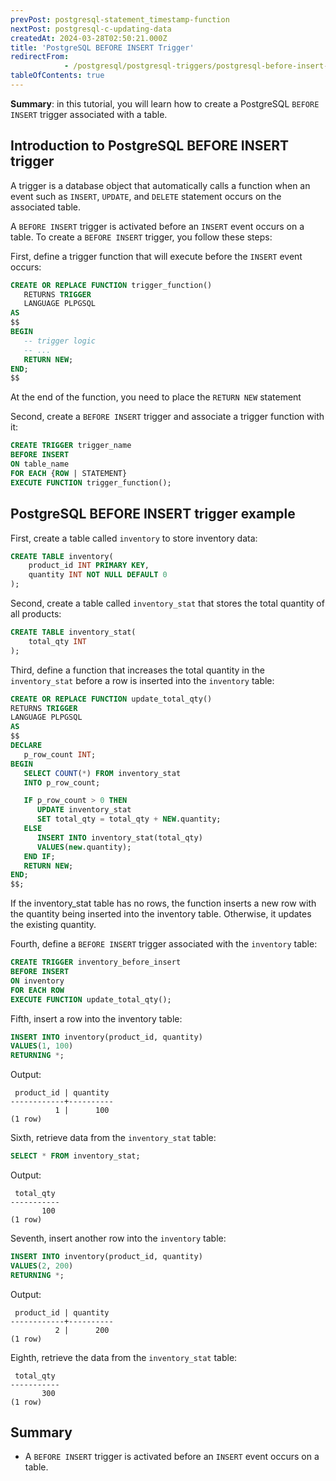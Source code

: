```yaml
---
prevPost: postgresql-statement_timestamp-function
nextPost: postgresql-c-updating-data
createdAt: 2024-03-28T02:50:21.000Z
title: 'PostgreSQL BEFORE INSERT Trigger'
redirectFrom: 
            - /postgresql/postgresql-triggers/postgresql-before-insert-trigger
tableOfContents: true
---
```


**Summary**: in this tutorial, you will learn how to create a PostgreSQL `BEFORE INSERT` trigger associated with a table.

## Introduction to PostgreSQL BEFORE INSERT trigger

A trigger is a database object that automatically calls a function when an event such as `INSERT`, `UPDATE`, and `DELETE` statement occurs on the associated table.

A `BEFORE INSERT` trigger is activated before an `INSERT` event occurs on a table. To create a `BEFORE INSERT` trigger, you follow these steps:

First, define a trigger function that will execute before the `INSERT` event occurs:

```sql
CREATE OR REPLACE FUNCTION trigger_function()
   RETURNS TRIGGER
   LANGUAGE PLPGSQL
AS
$$
BEGIN
   -- trigger logic
   -- ...
   RETURN NEW;
END;
$$
```

At the end of the function, you need to place the `RETURN NEW` statement

Second, create a `BEFORE INSERT` trigger and associate a trigger function with it:

```sql
CREATE TRIGGER trigger_name
BEFORE INSERT
ON table_name
FOR EACH {ROW | STATEMENT}
EXECUTE FUNCTION trigger_function();
```

## PostgreSQL BEFORE INSERT trigger example

First, create a table called `inventory` to store inventory data:

```sql
CREATE TABLE inventory(
    product_id INT PRIMARY KEY,
    quantity INT NOT NULL DEFAULT 0
);
```

Second, create a table called `inventory_stat` that stores the total quantity of all products:

```sql
CREATE TABLE inventory_stat(
    total_qty INT
);
```

Third, define a function that increases the total quantity in the `inventory_stat` before a row is inserted into the `inventory` table:

```sql
CREATE OR REPLACE FUNCTION update_total_qty()
RETURNS TRIGGER
LANGUAGE PLPGSQL
AS
$$
DECLARE
   p_row_count INT;
BEGIN
   SELECT COUNT(*) FROM inventory_stat
   INTO p_row_count;

   IF p_row_count > 0 THEN
      UPDATE inventory_stat
      SET total_qty = total_qty + NEW.quantity;
   ELSE
      INSERT INTO inventory_stat(total_qty)
      VALUES(new.quantity);
   END IF;
   RETURN NEW;
END;
$$;
```

If the inventory_stat table has no rows, the function inserts a new row with the quantity being inserted into the inventory table. Otherwise, it updates the existing quantity.

Fourth, define a `BEFORE INSERT` trigger associated with the `inventory` table:

```sql
CREATE TRIGGER inventory_before_insert
BEFORE INSERT
ON inventory
FOR EACH ROW
EXECUTE FUNCTION update_total_qty();
```

Fifth, insert a row into the inventory table:

```sql
INSERT INTO inventory(product_id, quantity)
VALUES(1, 100)
RETURNING *;
```

Output:

```
 product_id | quantity
------------+----------
          1 |      100
(1 row)
```

Sixth, retrieve data from the `inventory_stat` table:

```sql
SELECT * FROM inventory_stat;
```

Output:

```
 total_qty
-----------
       100
(1 row)
```

Seventh, insert another row into the `inventory` table:

```sql
INSERT INTO inventory(product_id, quantity)
VALUES(2, 200)
RETURNING *;
```

Output:

```
 product_id | quantity
------------+----------
          2 |      200
(1 row)
```

Eighth, retrieve the data from the `inventory_stat` table:

```
 total_qty
-----------
       300
(1 row)
```

## Summary

- A `BEFORE INSERT` trigger is activated before an `INSERT` event occurs on a table.
